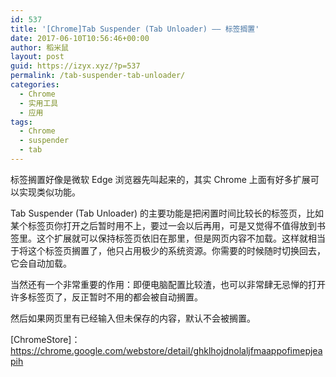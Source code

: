 ```yaml
---
id: 537
title: '[Chrome]Tab Suspender (Tab Unloader) —— 标签搁置'
date: 2017-06-10T10:56:46+00:00
author: 稻米鼠
layout: post
guid: https://izyx.xyz/?p=537
permalink: /tab-suspender-tab-unloader/
categories:
  - Chrome
  - 实用工具
  - 应用
tags:
  - Chrome
  - suspender
  - tab
---
```

标签搁置好像是微软 Edge 浏览器先叫起来的，其实 Chrome 上面有好多扩展可以实现类似功能。

Tab Suspender (Tab Unloader) 的主要功能是把闲置时间比较长的标签页，比如某个标签页你打开之后暂时用不上，要过一会以后再用，可是又觉得不值得放到书签里。这个扩展就可以保持标签页依旧在那里，但是网页内容不加载。这样就相当于将这个标签页搁置了，他只占用极少的系统资源。你需要的时候随时切换回去，它会自动加载。

当然还有一个非常重要的作用：即便电脑配置比较渣，也可以非常肆无忌惮的打开许多标签页了，反正暂时不用的都会被自动搁置。

然后如果网页里有已经输入但未保存的内容，默认不会被搁置。

[ChromeStore]：<https://chrome.google.com/webstore/detail/ghklhojdnolaljfmaappofimepjeapih>